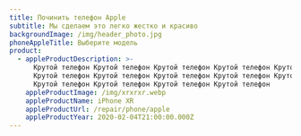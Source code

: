 ```yaml
---
title: Починить телефон Apple
subtitle: Мы сделаем это легко жестко и красиво
backgroundImage: /img/header_photo.jpg
phoneAppleTitle: Выберите модель
product:
  - appleProductDescription: >-
      Крутой телефон Крутой телефон Крутой телефон Крутой телефон Крутой телефон
      Крутой телефон Крутой телефон Крутой телефон Крутой телефон Крутой телефон
      Крутой телефон Крутой телефон Крутой телефон Крутой телефон 
    appleProductImage: /img/xrxrxr.webp
    appleProductName: iPhone XR
    appleProductUrl: /repair/phone/apple
    appleProductYear: 2020-02-04T21:00:00.000Z
---
```



